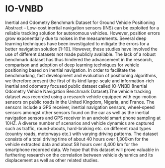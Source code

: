 # IO-VNBD
Inertial and Odometry Benchmark Dataset for Ground Vehicle Positioning
Abstract – Low-cost inertial navigation sensors (INS) can be exploited for a reliable tracking solution for autonomous
vehicles. However, position errors grow exponentially due to noises in the measurements. Several deep learning
techniques have been investigated to mitigate the errors for a better navigation solution [1-10]. However, these studies
have involved the use of different datasets not made publicly available. The lack of a robust benchmark dataset has
thus hindered the advancement in the research, comparison and adoption of deep learning techniques for vehicle
positioning based on inertial navigation. In order to facilitate the benchmarking, fast development and evaluation of
positioning algorithms, we therefore present the first of its kind large-scale and information-rich inertial and odometry
focused public dataset called IO-VNBD (Inertial Odometry Vehicle Navigation Benchmark Dataset).The vehicle
tracking dataset was recorded using a research vehicle equipped with ego-motion sensors on public roads in the
United Kingdom, Nigeria, and France. The sensors include a GPS receiver, inertial navigation sensors, wheel-speed
sensors amongst other sensors found on the car as well as the inertial navigation sensors and GPS receiver in an
android smart phone sampling at 10HZ. A diverse number of scenarios and vehicle dynamics are captured such as
traffic, round-abouts, hard-braking etc. on different road types (country roads, motorways etc.) with varying driving
patterns. The dataset consists of a total driving time of about 40 hours over 1,300km for the vehicle extracted data
and about 58 hours over 4,400 km for the smartphone recorded data. We hope that this dataset will prove valuable in
furthering research on the correlation between vehicle dynamics and its displacement as well as other related studies.

